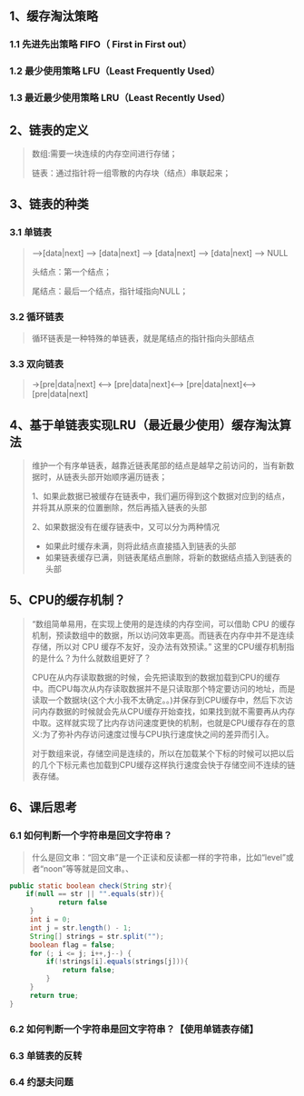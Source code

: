 ## 1、缓存淘汰策略

### 1.1 先进先出策略 FIFO（ First in First out）

### 1.2 最少使用策略 LFU（Least Frequently Used）

### 1.3 最近最少使用策略 LRU（Least Recently Used）

## 2、链表的定义

> 数组:需要一块连续的内存空间进行存储；
>
> 链表：通过指针将一组零散的内存块（结点）串联起来；

## 3、链表的种类

### 3.1 单链表

> -->[data|next] --> [data|next] --> [data|next] --> [data|next] --> NULL
>
> 头结点：第一个结点；
>
> 尾结点：最后一个结点，指针域指向NULL；

### 3.2  循环链表

> 循环链表是一种特殊的单链表，就是尾结点的指针指向头部结点

### 3.3  双向链表

> ->[pre|data|next] <--> [pre|data|next]<--> [pre|data|next]<--> [pre|data|next]

## 4、基于单链表实现LRU（最近最少使用）缓存淘汰算法

> 维护一个有序单链表，越靠近链表尾部的结点是越早之前访问的，当有新数据时，从链表头部开始顺序遍历链表；
>
> 1、如果此数据已被缓存在链表中，我们遍历得到这个数据对应到的结点，并将其从原来的位置删除，然后再插入链表的头部
>
> 2、如果数据没有在缓存链表中，又可以分为两种情况
>
> + 如果此时缓存未满，则将此结点直接插入到链表的头部
> + 如果链表缓存已满，则链表尾结点删除，将新的数据结点插入到链表的头部

## 5、CPU的缓存机制？

> “数组简单易用，在实现上使用的是连续的内存空间，可以借助 CPU 的缓存机制，预读数组中的数据，所以访问效率更高。而链表在内存中并不是连续存储，所以对 CPU 缓存不友好，没办法有效预读。” 这里的CPU缓存机制指的是什么？为什么就数组更好了？
>
> CPU在从内存读取数据的时候，会先把读取到的数据加载到CPU的缓存中。而CPU每次从内存读取数据并不是只读取那个特定要访问的地址，而是读取一个数据块(这个大小我不太确定。。)并保存到CPU缓存中，然后下次访问内存数据的时候就会先从CPU缓存开始查找，如果找到就不需要再从内存中取。这样就实现了比内存访问速度更快的机制，也就是CPU缓存存在的意义:为了弥补内存访问速度过慢与CPU执行速度快之间的差异而引入。
>
> 对于数组来说，存储空间是连续的，所以在加载某个下标的时候可以把以后的几个下标元素也加载到CPU缓存这样执行速度会快于存储空间不连续的链表存储。

## 6、课后思考

### 6.1 如何判断一个字符串是回文字符串？

> 什么是回文串：“回文串”是一个正读和反读都一样的字符串，比如“level”或者“noon”等等就是回文串。、

```java
public static boolean check(String str){
    if(null == str || "".equals(str)){
            return false
     }
     int i = 0;
     int j = str.length() - 1;
     String[] strings = str.split("");
     boolean flag = false;
     for (; i <= j; i++,j--) {
         if(!strings[i].equals(strings[j])){
             return false;
         }
     }
     return true;
}
```



### 6.2 如何判断一个字符串是回文字符串？【使用单链表存储】

> 

### 6.3 单链表的反转

> 

### 6.4 约瑟夫问题

> 